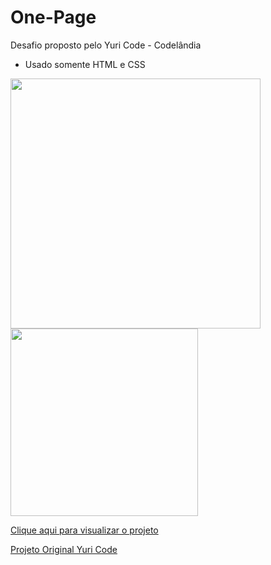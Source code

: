 # One-Page
Desafio proposto pelo Yuri Code - Codelândia

- Usado somente HTML e CSS

<img src="One page - Home.png" width="400px"> 

<img src="One page - Home (mobile).png" width="300px"> 


<a href="https://juliocesarj.github.io/Codelandia-Desafio-3/">Clique aqui para visualizar o projeto</a>

<a href="https://www.figma.com/file/Yb9IBH56g7T1hdIyZ3BMNO/Desafios---Codel%C3%A2ndia?node-id=3738%3A2">Projeto Original Yuri Code</a>
